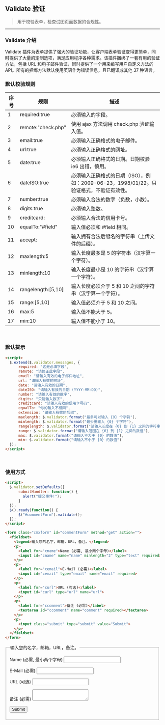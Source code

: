 ## Validate 验证

> 用于校验表单，检查试图页面数据的合规性。

---
### Validate 介绍
Validate 插件为表单提供了强大的验证功能，让客户端表单验证变得更简单，同时提供了大量的定制选项，满足应用程序各种需求。该插件捆绑了一套有用的验证方法，包括 URL 和电子邮件验证，同时提供了一个用来编写用户自定义方法的 API。所有的捆绑方法默认使用英语作为错误信息，且已翻译成其他 37 种语言。
<br/>
### 默认校验规则
| 序号 | 规则 | 描述 |
|------|-------|----------|
| 1 | required:true | 必须输入的字段。 |
| 2 | remote:"check.php" | 使用 ajax 方法调用 check.php 验证输入值。 | 
| 3 | email:true | 必须输入正确格式的电子邮件。 | 
| 4 | url:true | 必须输入正确格式的网址。 |
| 5 | date:true | 必须输入正确格式的日期。日期校验 ie6 出错，慎用。  |
| 6 | dateISO:true | 必须输入正确格式的日期（ISO），例如：2009-06-23，1998/01/22。只验证格式，不验证有效性。 |
| 7 | number:true | 必须输入合法的数字（负数，小数）。 |
| 8 | digits:true | 必须输入整数。 |
| 9 | creditcard: | 必须输入合法的信用卡号。 |
| 10 | equalTo:"#field" | 输入值必须和 #field 相同。 |
| 11 | accept: | 输入拥有合法后缀名的字符串（上传文件的后缀）。 |
| 12 | maxlength:5 | 输入长度最多是 5 的字符串（汉字算一个字符）。 |
| 13 | minlength:10 | 输入长度最小是 10 的字符串（汉字算一个字符）。 |
| 14 | rangelength:[5,10] | 输入长度必须介于 5 和 10 之间的字符串（汉字算一个字符）。 |
| 15 | range:[5,10] | 输入值必须介于 5 和 10 之间。 |
| 16 | max:5 | 输入值不能大于 5。 |
| 17 | min:10 | 输入值不能小于 10。 |


<br/>

### 默认提示

```html
<script>
  $.extend($.validator.messages, {
      required: "这是必填字段",
      remote: "请修正此字段",
      email: "请输入有效的电子邮件地址",
      url: "请输入有效的网址",
      date: "请输入有效的日期",
      dateISO: "请输入有效的日期 (YYYY-MM-DD)",
      number: "请输入有效的数字",
      digits: "只能输入数字",
      creditcard: "请输入有效的信用卡号码",
      equalTo: "你的输入不相同",
      extension: "请输入有效的后缀",
      maxlength: $.validator.format("最多可以输入 {0} 个字符"),
      minlength: $.validator.format("最少要输入 {0} 个字符"),
      rangelength: $.validator.format("请输入长度在 {0} 到 {1} 之间的字符串"),
      range: $.validator.format("请输入范围在 {0} 到 {1} 之间的数值"),
      max: $.validator.format("请输入不大于 {0} 的数值"),
      min: $.validator.format("请输入不小于 {0} 的数值")
  });
</script>
```


<br/>

### 使用方式
```html
<script>
  $.validator.setDefaults({
      submitHandler: function() {
        alert("提交事件!");
      }
  });
  $().ready(function() {
      $("#commentForm").validate();
  });
</script>

<form class="cmxform" id="commentForm" method="get" action="">
  <fieldset>
    <legend>输入您的名字，邮箱，URL，备注。</legend>
    <p>
      <label for="cname">Name (必需, 最小两个字母)</label>
      <input id="cname" name="name" minlength="2" type="text" required>
    </p>
    <p>
      <label for="cemail">E-Mail (必需)</label>
      <input id="cemail" type="email" name="email" required>
    </p>
    <p>
      <label for="curl">URL (可选)</label>
      <input id="curl" type="url" name="url">
    </p>
    <p>
      <label for="ccomment">备注 (必需)</label>
      <textarea id="ccomment" name="comment" required></textarea>
    </p>
    <p>
      <input class="submit" type="submit" value="Submit">
    </p>
  </fieldset>
</form>
```

<form class="cmxform" id="commentForm" method="get" action="">
  <fieldset>
    <legend>输入您的名字，邮箱，URL，备注。</legend>
    <p>
      <label for="cname">Name (必需, 最小两个字母)</label>
      <input id="cname" name="name" minlength="2" type="text" required>
    </p>
    <p>
      <label for="cemail">E-Mail (必需)</label>
      <input id="cemail" type="email" name="email" required>
    </p>
    <p>
      <label for="curl">URL (可选)</label>
      <input id="curl" type="url" name="url">
    </p>
    <p>
      <label for="ccomment">备注 (必需)</label>
      <textarea id="ccomment" name="comment" required></textarea>
    </p>
    <p>
      <input class="submit" type="submit" value="Submit">
    </p>
  </fieldset>
</form>